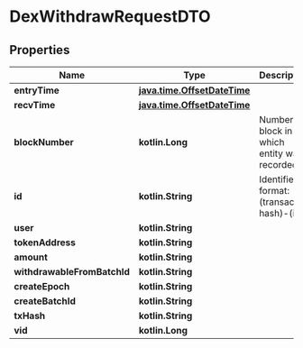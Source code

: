 
# DexWithdrawRequestDTO

## Properties
Name | Type | Description | Notes
------------ | ------------- | ------------- | -------------
**entryTime** | [**java.time.OffsetDateTime**](java.time.OffsetDateTime.md) |  |  [optional]
**recvTime** | [**java.time.OffsetDateTime**](java.time.OffsetDateTime.md) |  |  [optional]
**blockNumber** | **kotlin.Long** | Number of block in which entity was recorded. |  [optional]
**id** | **kotlin.String** | Identifier, format: (transaction hash)-(id). |  [optional]
**user** | **kotlin.String** |  |  [optional]
**tokenAddress** | **kotlin.String** |  |  [optional]
**amount** | **kotlin.String** |  |  [optional]
**withdrawableFromBatchId** | **kotlin.String** |  |  [optional]
**createEpoch** | **kotlin.String** |  |  [optional]
**createBatchId** | **kotlin.String** |  |  [optional]
**txHash** | **kotlin.String** |  |  [optional]
**vid** | **kotlin.Long** |  |  [optional]



